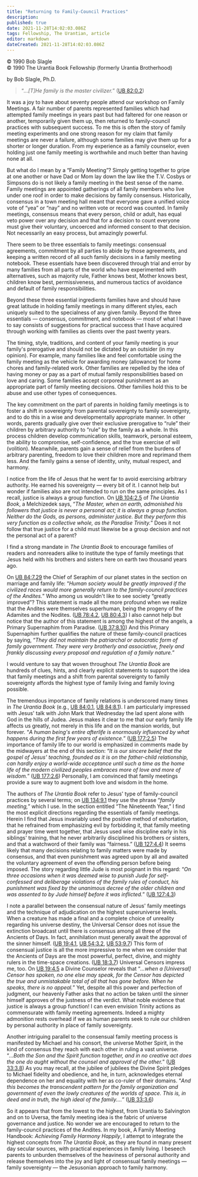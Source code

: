 ```yaml
---
title: "Returning to Family-Council Practices"
description: 
published: true
date: 2021-11-28T14:02:03.086Z
tags: Fellowship, The Urantian, article
editor: markdown
dateCreated: 2021-11-28T14:02:03.086Z
---
```


<p class="v-card v-sheet theme--light grey lighten-3 px-2">© 1990 Bob Slagle<br>© 1990 The Urantia Book Fellowship (formerly Urantia Brotherhood)</p>

by Bob Slagle, Ph.D.

> “_...[T]He family is the master civilizer._” ([UB 82:0.2](/en/The_Urantia_Book/82#p0_2))

It was a joy to have about seventy people attend our workshop on Family Meetings. A fair number of parents represented families which had attempted family meetings in years past but had faltered for one reason or another, temporarily given them up, then returned to family-council practices with subsequent success. To me this is often the story of family meeting experiments and one strong reason for my claim that family meetings are never a failure, although some families may give them up for a shorter or longer duration. From my experience as a family counselor, even holding just one family meeting is worthwhile and much better than having none at all.

But what do I mean by a “Family Meeting”? Simply getting together to gripe at one another or have Dad or Mom lay down the law like the T.V. Cosbys or Simpsons do is not likely a family meeting in the best sense of the name. Family meetings are appointed gatherings of all family members who live under one roof in order to make decisions by family consensus. Historically, consensus in a town meeting hall meant that everyone gave a unified voice vote of “yea” or “nay” and no written vote or record was counted. In family meetings, consensus means that every person, child or adult, has equal veto power over any decision and that for a decision to count everyone must give their voluntary, uncoerced and informed consent to that decision. Not necessarily an easy process, but amazingly powerful.

There seem to be three essentials to family meetings: consensual agreements, commitment by all parties to abide by those agreements, and keeping a written record of all such family decisions in a family meeting notebook. These essentials have been discovered through trial and error by many families from all parts of the world who have experimented with alternatives, such as majority rule, Father knows best, Mother knows best, children know best, permissiveness, and numerous tactics of avoidance and default of family responsibilities.

Beyond these three essential ingredients families have and should have great latitude in holding family meetings in many different styles, each uniquely suited to the specialness of any given family. Beyond the three essentials — consensus, commitment, and notebook — most of what I have to say consists of suggestions for practical success that I have acquired through working with families as clients over the past twenty years.

The timing, style, traditions, and content of your family meeting is your family's prerogative and should not be dictated by an outsider (in my opinion). For example, many families like and feel comfortable using the family meeting as the vehicle for awarding money (allowance) for home chores and family-related work. Other families are repelled by the idea of having money or pay as a part of mutual family responsibilities based on love and caring. Some families accept corporeal punishment as an appropriate part of family meeting decisions. Other families hold this to be abuse and use other types of consequences.

The key commitment on the part of parents in holding family meetings is to foster a shift in sovereignty from parental sovereignty to family sovereignty, and to do this in a wise and developmentally appropriate manner. In other words, parents gradually give over their exclusive prerogative to “rule” their children by arbitrary authority to “rule” by the family as a whole. In this process children develop communication skills, teamwork, personal esteem, the ability to compromise, self-confidence, and the true exercise of will (volition). Meanwhile, parents gain a sense of relief from the burdens of arbitrary parenting, freedom to love their children more and reprimand them less. And the family gains a sense of identity, unity, mutual respect, and harmony.

I notice from the life of Jesus that he went far to avoid exercising arbitrary authority. He earned his sovereignty — every bit of it. I cannot help but wonder if families also are not intended to run on the same principles. As I recall, justice is always a group function. On [UB 104:2.5](/en/The_Urantia_Book/104#p2_5) of _The Urantia Book_, a Melchizedek says, “_The Master, when on earth, admonished his followers that justice is never a personal act; it is always a group function. Neither do the Gods, as persons, administer justice. But they perform this very function as a collective whole, as the Paradise Trinity._” Does it not follow that true justice for a child must likewise be a group decision and not the personal act of a parent?

I find a strong mandate in _The Urantia Book_ to encourage families of readers and nonreaders alike to institute the type of family meetings that Jesus held with his brothers and sisters here on earth two thousand years ago.

On [UB 84:7.29](/en/The_Urantia_Book/84#p7_29) the Chief of Seraphim of our planet states in the section on marriage and family life: “_Human society would be greatly improved if the civilized races would more generally return to the family-council practices of the Andites._” Who among us wouldn't like to see society “greatly improved”? This statement is made all the more profound when we realize that the Andites were themselves superhuman, being the progeny of the Adamites and the Nodites. ([UB 78:4.2](/en/The_Urantia_Book/78#p4_2), [UB 80:4.3](/en/The_Urantia_Book/80#p4_3)) I also cannot help but notice that the author of this statement is among the highest of the angels, a Primary Supernaphim from Paradise. ([UB 37:8.10](/en/The_Urantia_Book/37#p8_10)) And this Primary Supernaphim further qualifies the nature of these family-council practices by saying, “_They did not maintain the patriarchal or autocratic form of family government. They were very brotherly and associative, freely and frankly discussing every proposal and regulation of a family nature._”

I would venture to say that woven throughout _The Urantia Book_ are hundreds of clues, hints, and clearly explicit statements to support the idea that family meetings and a shift from parental sovereignty to family sovereignty affords the highest type of family living and family loving possible.

The tremendous importance of family relations is underscored many times in _The Urantia Book_ (e.g., [UB 84:0.1](/en/The_Urantia_Book/84#p0_1), [UB 84:8.1](/en/The_Urantia_Book/84#p8_1)). I am particularly impressed with Jesus' talk with John Mark that Wednesday the lad spent alone with God in the hills of Judea. Jesus makes it clear to me that our early family life affects us greatly, not merely in this life and on the mansion worlds, but forever. “_A human being's entire afterlife is enormously influenced by what happens during the first few years of existence._” ([UB 177:2.5](/en/The_Urantia_Book/177#p2_5)) The importance of family life to our world is emphasized in comments made by the midwayers at the end of this section: “_It is our sincere belief that the gospel of Jesus' teaching, founded as it is on the father-child relationship, can hardly enjoy a world-wide acceptance until such a time as the home life of the modern civilized peoples embraces more of love and more of wisdom._” ([UB 177:2.6](/en/The_Urantia_Book/177#p2_6)) Personally, I am convinced that family meetings provide a sure way to augment both love and wisdom in the home.

The authors of _The Urantia Book_ refer to Jesus' type of family-council practices by several terms; on [UB 134:9.1](/en/The_Urantia_Book/134#p9_1) they use the phrase “_family meeting,_” which I use. In the section entitled “The Nineteenth Year,” I find the most explicit directions regarding the essentials of family meetings. Herein I find that Jesus invariably used the positive method of exhortation, that he refrained from emphasizing evil by forbidding it, that family meeting and prayer time went together, that Jesus used wise discipline early in his siblings' training, that he never arbitrarily disciplined his brothers or sisters, and that a watchword of their family was “fairness.” ([UB 127:4.4](/en/The_Urantia_Book/127#p4_4)) It seems likely that many decisions relating to family matters were made by consensus, and that even punishment was agreed upon by all and awaited the voluntary agreement of even the offending person before being imposed. The story regarding little Jude is most poignant in this regard: “_On three occasions when it was deemed wise to punish Jude for self-confessed and deliberage violations of the family rules of conduct, his punishment was fixed by the unanimous decree of the older children and was assented to by Jude himself before it was inflicted._” ([UB 127:4.3](/en/The_Urantia_Book/127#p4_3))

I note a parallel between the consensual nature of Jesus' family meetings and the technique of adjudication on the highest superuniverse levels. When a creature has made a final and a complete choice of unreality regarding his universe destiny, the Universal Censor does not issue the extinction broadcast until there is consensus among all three of the Ancients of Days. In fact, annihilation must generally await the approval of the sinner himself. ([UB 19:4.1](/en/The_Urantia_Book/19#p4_1), [UB 54:3.2](/en/The_Urantia_Book/54#p3_2), [UB 53:9.7](/en/The_Urantia_Book/53#p9_7)) This form of consensual justice is all the more impressive to me when we consider that the Ancients of Days are the most powerful, perfect, divine, and mighty rulers in the time-space creations. ([UB 18:3.7](/en/The_Urantia_Book/18#p3_7)) Universal Censors impress me, too. On [UB 19:4.5](/en/The_Urantia_Book/19#p4_5) a Divine Counselor reveals that “_...when a [Universal] Censor has spoken, no one else may speak, for the Censor has depicted the true and unmistakable total of all that has gone before. When he speaks, there is no appeal._” Yet, despite all this power and perfection of judgment, our heavenly Father asks that no action be taken until the sinner himself approves of the justness of the verdict. What noble evidence that justice is always a group function! I can even envision Trinity actions as commensurate with family meeting agreements. Indeed a mighty admonition rests overhead if we as human parents seek to rule our children by personal authority in place of family sovereignty.

Another intriguing parallel to the consensual family meeting process is manifested by Michael and his consort, the universe Mother Spirit, in the kind of consensus they reach with each other in ruling a vast universe. “_...Both the Son and the Spirit function together, and in no creative act does the one do aught without the counsel and approval of the other._” ([UB 33:3.8](/en/The_Urantia_Book/33#p3_8)) As you may recall, at the jubilee of jubilees the Divine Spirit pledges to Michael fidelity and obedience, and he, in turn, acknowledges eternal dependence on her and equality with her as co-ruler of their domains. “_And this becomes the transcendent pattern for the family organization and government of even the lowly creatures of the worlds of space. This is, in deed and in truth, the high ideal of the family...._” ([UB 33:3.6](/en/The_Urantia_Book/33#p3_6))

So it appears that from the lowest to the highest, from Urantia to Salvington and on to Uversa, the family meeting idea is the fabric of universe governance and justice. No wonder we are encouraged to return to the family-council practices of the Andites. In my book, A Family Meeting Handbook: _Achieving Family Harmony Happily_, I attempt to integrate the highest concepts from _The Urantia Book_, as they are found in many present day secular sources, with practical experiences in family living. I beseech parents to unburden themselves of the heaviness of personal authority and release themselves into the joy and light of consensual family meetings — family sovereignty — the Jesusonian approach to family harmony.
